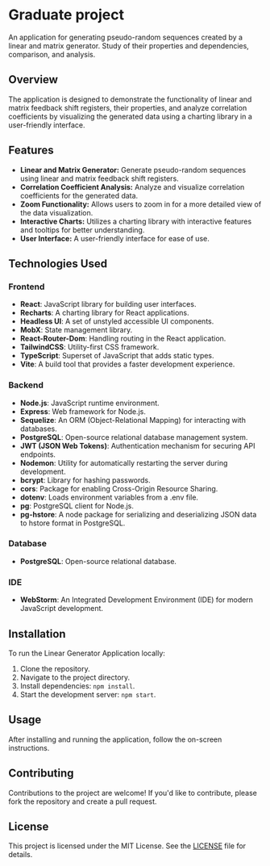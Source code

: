 # Graduate project

An application for generating pseudo-random sequences created by a linear and matrix generator. Study of their properties and dependencies, comparison, and analysis.

## Overview

The application is designed to demonstrate the functionality of linear and matrix feedback shift registers, their properties, and analyze correlation coefficients by visualizing the generated data using a charting library in a user-friendly interface.

## Features

- **Linear and Matrix Generator:** Generate pseudo-random sequences using linear and matrix feedback shift registers.
- **Correlation Coefficient Analysis:** Analyze and visualize correlation coefficients for the generated data.
- **Zoom Functionality:** Allows users to zoom in for a more detailed view of the data visualization.
- **Interactive Charts:** Utilizes a charting library with interactive features and tooltips for better understanding.
- **User Interface:** A user-friendly interface for ease of use.

## Technologies Used

### Frontend
- **React**: JavaScript library for building user interfaces.
- **Recharts**: A charting library for React applications.
- **Headless UI**: A set of unstyled accessible UI components.
- **MobX**: State management library.
- **React-Router-Dom**: Handling routing in the React application.
- **TailwindCSS**: Utility-first CSS framework.
- **TypeScript**: Superset of JavaScript that adds static types.
- **Vite**: A build tool that provides a faster development experience.

### Backend
- **Node.js**: JavaScript runtime environment.
- **Express**: Web framework for Node.js.
- **Sequelize**: An ORM (Object-Relational Mapping) for interacting with databases.
- **PostgreSQL**: Open-source relational database management system.
- **JWT (JSON Web Tokens)**: Authentication mechanism for securing API endpoints.
- **Nodemon**: Utility for automatically restarting the server during development.
- **bcrypt**: Library for hashing passwords.
- **cors**: Package for enabling Cross-Origin Resource Sharing.
- **dotenv**: Loads environment variables from a .env file.
- **pg**: PostgreSQL client for Node.js.
- **pg-hstore**: A node package for serializing and deserializing JSON data to hstore format in PostgreSQL.

### Database
- **PostgreSQL**: Open-source relational database.

### IDE
- **WebStorm**: An Integrated Development Environment (IDE) for modern JavaScript development.

## Installation

To run the Linear Generator Application locally:

1. Clone the repository.
2. Navigate to the project directory.
3. Install dependencies: `npm install`.
4. Start the development server: `npm start`.

## Usage

After installing and running the application, follow the on-screen instructions.

## Contributing

Contributions to the project are welcome! If you'd like to contribute, please fork the repository and create a pull request.

## License

This project is licensed under the MIT License. See the [LICENSE](./LICENSE) file for details.
